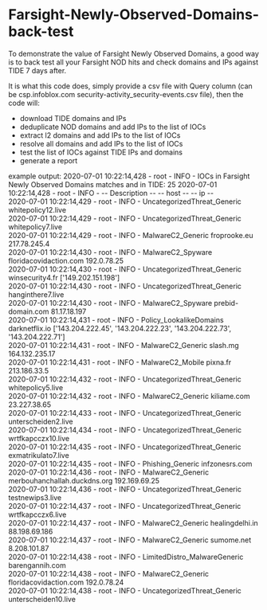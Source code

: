 # Farsight-Newly-Observed-Domains-back-test
To demonstrate the value of Farsight Newly Observed Domains, a good way is to back test all your Farsight NOD hits and check domains and IPs against TIDE 7 days after.

It is what this code does, simply provide a csv file with Query column (can be csp.infoblox.com security-activity_security-events.csv file), then the code will:
- download TIDE domains and IPs
- deduplicate NOD domains and add IPs to the list of IOCs
- extract l2 domains and add IPs to the list of IOCs
- resolve all domains and add IPs to the list of IOCs
- test the list of IOCs against TIDE IPs and domains
- generate a report

example output:
2020-07-01 10:22:14,428 - root - INFO - IOCs in Farsight Newly Observed Domains matches and in TIDE: 25
2020-07-01 10:22:14,428 - root - INFO - -- Description --                                   -- host --                                          -- ip --                                          
2020-07-01 10:22:14,429 - root - INFO - UncategorizedThreat_Generic                         whitepolicy12.live                                                                                    
2020-07-01 10:22:14,429 - root - INFO - UncategorizedThreat_Generic                         whitepolicy7.live                                                                                     
2020-07-01 10:22:14,429 - root - INFO - MalwareC2_Generic                                   froprooke.eu                                        217.78.245.4                                      
2020-07-01 10:22:14,430 - root - INFO - MalwareC2_Spyware                                   floridacovidaction.com                              192.0.78.25                                       
2020-07-01 10:22:14,430 - root - INFO - UncategorizedThreat_Generic                         winsecurity4.fr                                     ['149.202.151.198']                               
2020-07-01 10:22:14,430 - root - INFO - UncategorizedThreat_Generic                         hanginthere7.live                                                                                     
2020-07-01 10:22:14,430 - root - INFO - MalwareC2_Spyware                                   prebid-domain.com                                   81.17.18.197                                      
2020-07-01 10:22:14,431 - root - INFO - Policy_LookalikeDomains                             darknetflix.io                                      ['143.204.222.45', '143.204.222.23', '143.204.222.73', '143.204.222.71']   
2020-07-01 10:22:14,431 - root - INFO - MalwareC2_Generic                                   slash.mg                                            164.132.235.17                                    
2020-07-01 10:22:14,431 - root - INFO - MalwareC2_Mobile                                    pixna.fr                                            213.186.33.5                                      
2020-07-01 10:22:14,432 - root - INFO - UncategorizedThreat_Generic                         whitepolicy5.live                                                                                     
2020-07-01 10:22:14,432 - root - INFO - MalwareC2_Generic                                   kiliame.com                                         23.227.38.65                                      
2020-07-01 10:22:14,433 - root - INFO - UncategorizedThreat_Generic                         unterscheiden2.live                                                                                   
2020-07-01 10:22:14,434 - root - INFO - UncategorizedThreat_Generic                         wrtfkapcczx10.live                                                                                    
2020-07-01 10:22:14,435 - root - INFO - UncategorizedThreat_Generic                         exmatrikulato7.live                                                                                   
2020-07-01 10:22:14,435 - root - INFO - Phishing_Generic                                    infzonesrs.com                                                                                        
2020-07-01 10:22:14,436 - root - INFO - MalwareC2_Generic                                   merbouhanchallah.duckdns.org                        192.169.69.25                                     
2020-07-01 10:22:14,436 - root - INFO - UncategorizedThreat_Generic                         testnewips3.live                                                                                      
2020-07-01 10:22:14,437 - root - INFO - UncategorizedThreat_Generic                         wrtfkapcczx6.live                                                                                     
2020-07-01 10:22:14,437 - root - INFO - MalwareC2_Generic                                   healingdelhi.in                                     88.198.69.186                                     
2020-07-01 10:22:14,437 - root - INFO - MalwareC2_Generic                                   sumome.net                                          8.208.101.87                                      
2020-07-01 10:22:14,438 - root - INFO - LimitedDistro_MalwareGeneric                        barengannih.com                                                                                       
2020-07-01 10:22:14,438 - root - INFO - MalwareC2_Generic                                   floridacovidaction.com                              192.0.78.24                                       
2020-07-01 10:22:14,438 - root - INFO - UncategorizedThreat_Generic                         unterscheiden10.live                                                                                  
